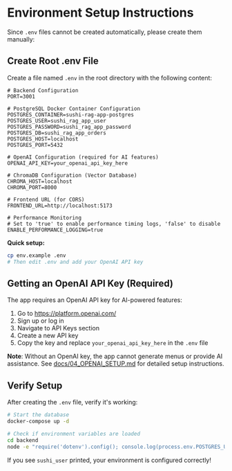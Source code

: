 # Environment Setup Instructions

Since `.env` files cannot be created automatically, please create them manually:

## Create Root .env File

Create a file named `.env` in the root directory with the following content:

```env
# Backend Configuration
PORT=3001

# PostgreSQL Docker Container Configuration
POSTGRES_CONTAINER=sushi-rag-app-postgres
POSTGRES_USER=sushi_rag_app_user
POSTGRES_PASSWORD=sushi_rag_app_password
POSTGRES_DB=sushi_rag_app_orders
POSTGRES_HOST=localhost
POSTGRES_PORT=5432

# OpenAI Configuration (required for AI features)
OPENAI_API_KEY=your_openai_api_key_here

# ChromaDB Configuration (Vector Database)
CHROMA_HOST=localhost
CHROMA_PORT=8000

# Frontend URL (for CORS)
FRONTEND_URL=http://localhost:5173

# Performance Monitoring
# Set to 'true' to enable performance timing logs, 'false' to disable
ENABLE_PERFORMANCE_LOGGING=true
```

**Quick setup:**
```bash
cp env.example .env
# Then edit .env and add your OpenAI API key
```

## Getting an OpenAI API Key (Required)

The app requires an OpenAI API key for AI-powered features:

1. Go to https://platform.openai.com/
2. Sign up or log in
3. Navigate to API Keys section
4. Create a new API key
5. Copy the key and replace `your_openai_api_key_here` in the `.env` file

**Note**: Without an OpenAI key, the app cannot generate menus or provide AI assistance. See [docs/04_OPENAI_SETUP.md](04_OPENAI_SETUP.md) for detailed setup instructions.

## Verify Setup

After creating the `.env` file, verify it's working:

```bash
# Start the database
docker-compose up -d

# Check if environment variables are loaded
cd backend
node -e "require('dotenv').config(); console.log(process.env.POSTGRES_USER)"
```

If you see `sushi_user` printed, your environment is configured correctly!

